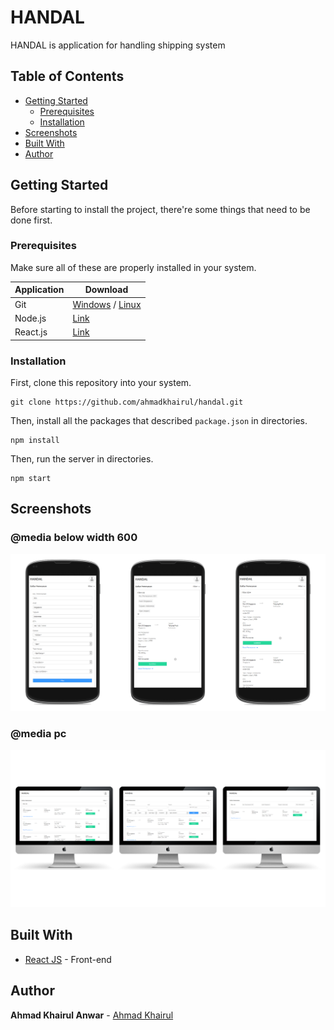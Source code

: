 # HANDAL

HANDAL is application for handling shipping system

## Table of Contents

- [Getting Started](#getting-started)
  - [Prerequisites](#prerequisites)
  - [Installation](#installation)
- [Screenshots](#screenshots)
- [Built With](#built-with)
- [Author](#author)

## Getting Started

Before starting to install the project, there're some things that need to be done first.

### Prerequisites

Make sure all of these are properly installed in your system.

| Application | Download                                                                            |
| ----------- | ----------------------------------------------------------------------------------- |
| Git         | [Windows](https://gitforwindows.org/) / [Linux](https://git-scm.com/download/linux) |
| Node.js     | [Link](https://nodejs.org/en/download/)                                             |
| React.js    | [Link](https://reactjs.org/)                                                        |

### Installation

First, clone this repository into your system.

```
git clone https://github.com/ahmadkhairul/handal.git
```

Then, install all the packages that described `package.json` in directories.

```
npm install
```

Then, run the server in directories.

```
npm start
```

## Screenshots

### @media below width 600

<img src="screenshots/phone.png" />

### @media pc

<img src="screenshots/pc.png" />

## Built With

- [React JS](https://reactjs.org/) - Front-end

## Author

**Ahmad Khairul Anwar** - [Ahmad Khairul](https://github.com/ahmadkhairul)
